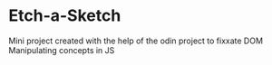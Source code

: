# Etch-a-Sketch
Mini project created with the help of the odin project to fixxate DOM Manipulating concepts in JS
